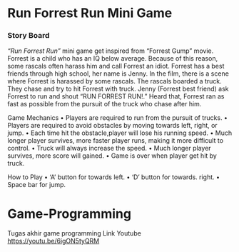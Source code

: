 # Run Forrest Run Mini Game

### **Story Board**

_“Run Forrest Run”_ mini game get inspired from “Forrest Gump” movie. Forrest is a child who has an IQ below average. Because of this reason, some rascals often harass him and call Forrest an idiot. Forrest has a best friends through high school, her name is Jenny. 
In the film, there is a scene where Forrest is harassed by some rascals. The rascals boarded a truck. They chase and try to hit Forrest with truck. Jenny (Forrest best friend) ask Forrest to run and shout “RUN FORREST RUN!.” Heard that, Forrest ran as fast as possible from the pursuit of the truck who chase after him.

Game Mechanics
•	Players are required to run from the pursuit of trucks.
•	Players are required to avoid obstacles by moving towards left, right, or jump.
•	Each time hit the obstacle,player will lose his running speed.
•	Much longer player survives, more faster player runs, making it more difficult to control.
•	Truck will always increase the speed.
•	Much longer player survives, more score will gained.
•	Game is over when player get hit by truck.

How to Play
•	‘A’ button for towards left.
•	‘D’ button for towards. right.
•	Space bar for jump.






# Game-Programming
Tugas akhir game programming
Link Youtube https://youtu.be/6igON5tyQRM
